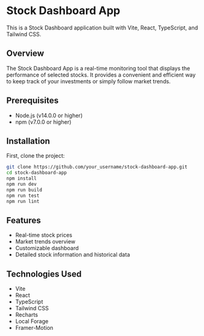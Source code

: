 # Stock Dashboard App

This is a Stock Dashboard application built with Vite, React, TypeScript, and Tailwind CSS.

## Overview

The Stock Dashboard App is a real-time monitoring tool that displays the performance of selected stocks. It provides a convenient and efficient way to keep track of your investments or simply follow market trends.

## Prerequisites

- Node.js (v14.0.0 or higher)
- npm (v7.0.0 or higher)

## Installation

First, clone the project:

```bash
git clone https://github.com/your_username/stock-dashboard-app.git
cd stock-dashboard-app
npm install
npm run dev
npm run build
npm run test
npm run lint
```

## Features

- Real-time stock prices
- Market trends overview
- Customizable dashboard
- Detailed stock information and historical data

## Technologies Used

- Vite
- React
- TypeScript
- Tailwind CSS
- Recharts
- Local Forage
- Framer-Motion
